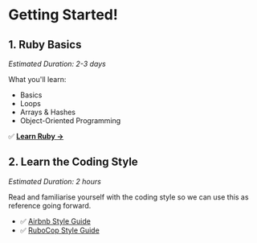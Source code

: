 # Getting Started!


## 1. Ruby Basics
*Estimated Duration: 2-3 days*

What you'll learn:
* Basics
* Loops
* Arrays & Hashes
* Object-Oriented Programming

✅ **[Learn Ruby &rarr;](https://www.codecademy.com/learn/learn-ruby)**


## 2. Learn the Coding Style
*Estimated Duration: 2 hours*

Read and familiarise yourself with the coding style so we can use this as reference going forward.

- ✅ [Airbnb Style Guide](https://github.com/airbnb/ruby)
- ✅ [RuboCop Style Guide](https://github.com/rubocop-hq/ruby-style-guide)
